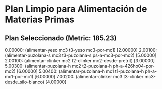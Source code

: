 # Plan Limpio para Alimentación de Materias Primas

## Plan Seleccionado (Metric: 185.23)

0.00000: (alimentar-yeso mc3 t3-yeso mc3-por-mc1) [2.00000]
2.00100: (alimentar-puzolana-s mc3 t3-puzolana-s ps-a-mc3-por-mc2) [5.00000]
2.00100: (alimentar-clinker mc2 t2-clinker mc2-desde-pretrit) [3.00000]
5.00300: (alimentar-puzolana-h mc2 t2-puzolana-h ph-a-426ho04-por-mc2) [6.00000]
5.00400: (alimentar-puzolana-h mc1 t1-puzolana-h ph-a-mc1-por-mc1) [6.00000]
7.00200: (alimentar-clinker mc3 t3-clinker mc3-desde_silo-blanco) [4.00000]